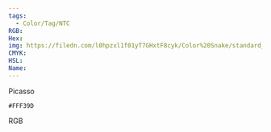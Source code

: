 ```yaml
---
tags:
  - Color/Tag/NTC
RGB:
Hex:
img: https://filedn.com/l0hpzxl1f01yT7GHxtF8cyk/Color%20Snake/standard_csv_to_svg/FFF39D.svg
CMYK:
HSL:
Name:
---
```

Picasso
```palette
#FFF39D
```
RGB
